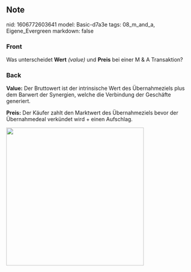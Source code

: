 ## Note
nid: 1606772603641
model: Basic-d7a3e
tags: 08_m_and_a, Eigene_Evergreen
markdown: false

### Front
<p>Was unterscheidet <b>Wert</b> <i>(value)</i> und <b>Preis</b>
bei einer M & A Transaktion?

### Back
<p><b>Value:</b> Der Bruttowert ist der intrinsische Wert des
Übernahmeziels plus dem Barwert der Synergien, welche die
Verbindung der Geschäfte generiert.
<p><b>Preis:</b> Der Käufer zahlt den Marktwert des Übernahmeziels
bevor der Übernahmedeal verkündet wird + einen Aufschlag.
<p><img src="12HHssqNSsCTQ8VcSG8f.png" style="width: 366px;">
